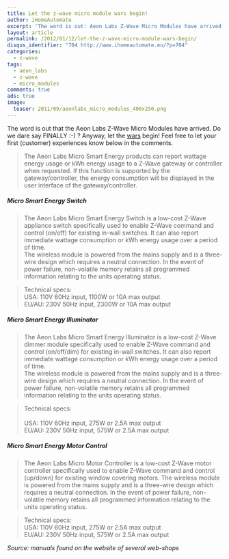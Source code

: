 ```yaml
---
title: Let the z-wave micro module wars begin!
author: iHomeAutomate
excerpt: 'The word is out: Aeon Labs Z-Wave Micro Modules have arrived.'
layout: article
permalink: /2012/01/12/let-the-z-wave-micro-module-wars-begin/
disqus_identifier: "704 http://www.ihomeautomate.eu/?p=704"
categories:
  - z-wave
tags:
  - aeon_labs
  - z-wave
  - micro_modules
comments: true
ads: true
image: 
  teaser: 2011/09/aeonlabs_micro_modules_400x250.png
---
```

The word is out that the Aeon Labs Z-Wave Micro Modules have arrived. Do we dare say FINALLY :-) ? Anyway, let the [wars][1] begin! Feel free to let your first (customer) experiences know below in the comments.

> The Aeon Labs Micro Smart Energy products can report wattage energy usage or kWh energy usage to a Z-Wave gateway or controller when requested. If this function is supported by the gateway/controller, the energy consumption will be displayed in the user interface of the gateway/controller.

##### Micro Smart Energy Switch

> The Aeon Labs Micro Smart Energy Switch is a low-cost Z-Wave appliance switch specifically used to enable Z-Wave command and control (on/off) for existing in-wall switches. It can also report immediate wattage consumption or kWh energy usage over a period of time.  
The wireless module is powered from the mains supply and is a three-wire design which requires a neutral connection. In the event of power failure, non-volatile memory retains all programmed information relating to the units operating status.

> Technical specs: <br/>
> USA: 110V 60Hz input, 1100W or 10A max output  
> EU/AU: 230V 50Hz input, 2300W or 10A max output

##### Micro Smart Energy Illuminator

> The Aeon Labs Micro Smart Energy Illuminator is a low-cost Z-Wave dimmer module specifically used to enable Z-Wave command and control (on/off/dim) for existing in-wall switches. It can also report immediate wattage consumption or kWh energy usage over a period of time.  
The wireless module is powered from the mains supply and is a three-wire design which requires a neutral connection. In the event of power failure, non-volatile memory retains all programmed information relating to the units operating status.

> Technical specs: <br/>  
> USA: 110V 60Hz input, 275W or 2.5A max output  
> EU/AU: 230V 50Hz input, 575W or 2.5A max output

##### Micro Smart Energy Motor Control

> The Aeon Labs Micro Motor Controller is a low-cost Z-Wave motor controller specifically used to enable Z-Wave command and control (up/down) for existing window covering motors. The wireless module is powered from the mains supply and is a three-wire design which requires a neutral connection. In the event of power failure, non-volatile memory retains all programmed information relating to the units operating status.

> Technical specs:  
> USA: 110V 60Hz input, 275W or 2.5A max output  
> EU/AU: 230V 50Hz input, 575W or 2.5A max output

<cite>Source: manuals found on the website of several web-shops</cite>

 [1]: http://{{site.url}}/2011/09/11/z-wave-micro-modules/
